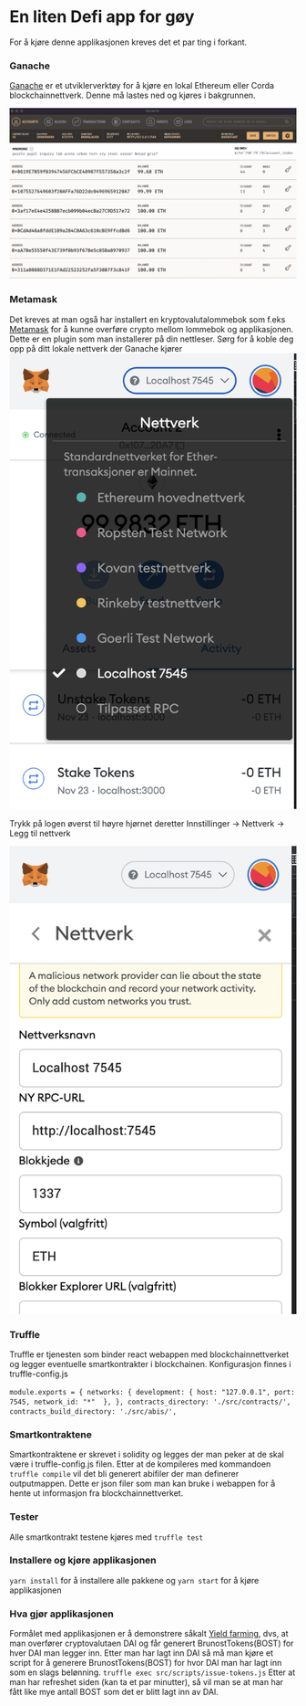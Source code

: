 # En liten Defi app for gøy

For å kjøre denne applikasjonen kreves det et par ting i forkant.

### Ganache

[Ganache](https://www.trufflesuite.com/ganache) er et utviklerverktøy for å kjøre en lokal Ethereum eller Corda blockchainnettverk. Denne må lastes ned og kjøres i bakgrunnen.

![Ganachebilde](https://github.com/tofiksa/cryptxchange/blob/main/docs/Ganache.png)

### Metamask
Det kreves at man også har installert en kryptovalutalommebok som f.eks [Metamask](https://metamask.io/) for å kunne overføre crypto mellom lommebok og applikasjonen. Dette er en plugin som man installerer på din nettleser. Sørg for å koble deg opp på ditt lokale nettverk der Ganache kjører
![Metamask](https://github.com/tofiksa/cryptxchange/blob/main/docs/Metamask.png)

Trykk på logen øverst til høyre hjørnet deretter Innstillinger -> Nettverk -> Legg til nettverk

![Metamask_del2](https://github.com/tofiksa/cryptxchange/blob/main/docs/Metamask_del2.png)


### Truffle

Truffle er tjenesten som binder react webappen med blockchainnettverket og legger eventuelle smartkontrakter i blockchainen. Konfigurasjon finnes i truffle-config.js

`module.exports = {
  networks: {
    development: {
      host: "127.0.0.1",
      port: 7545,
      network_id: "*" 
    },
  },
  contracts_directory: './src/contracts/',
  contracts_build_directory: './src/abis/',`

### Smartkontraktene

Smartkontraktene er skrevet i solidity og legges der man peker at de skal være i truffle-config.js filen. Etter at de kompileres med kommandoen `truffle compile` vil det bli generert abifiler der man definerer outputmappen. Dette er json filer som man kan bruke i webappen for å hente ut informasjon fra blockchainnettverket.

### Tester

Alle smartkontrakt testene kjøres med `truffle test`

### Installere og kjøre applikasjonen

`yarn install` for å installere alle pakkene og `yarn start` for å kjøre applikasjonen

### Hva gjør applikasjonen

Formålet med applikasjonen er å demonstrere såkalt [Yield farming](https://everipedia.org/wiki/lang_en/yield-farming), dvs, at man overfører cryptovalutaen DAI og får generert BrunostTokens(BOST) for hver DAI man legger inn. Etter man har lagt inn DAI så må man kjøre et script for å generere BrunostTokens(BOST) for hvor DAI man har lagt inn som en slags belønning.
`truffle exec src/scripts/issue-tokens.js`
Etter at man har refreshet siden (kan ta et par minutter), så vil man se at man har fått like mye antall BOST som det er blitt lagt inn av DAI.